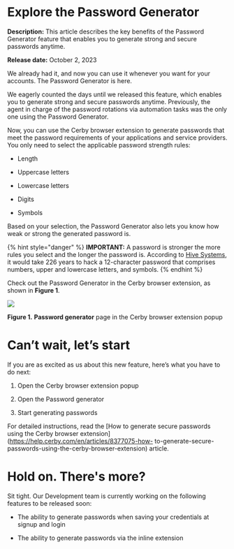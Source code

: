 # Explore the Password Generator

**Description:** This article describes the key benefits of the Password Generator feature that enables you to generate strong and secure passwords anytime.

**Release date:** October 2, 2023

We already had it, and now you can use it whenever you want for your accounts.
The Password Generator is here.

We eagerly counted the days until we released this feature, which enables you
to generate strong and secure passwords anytime. Previously, the agent in
charge of the password rotations via automation tasks was the only one using
the Password Generator.

Now, you can use the Cerby browser extension to generate passwords that meet
the password requirements of your applications and service providers. You only
need to select the applicable password strength rules:

  * Length

  * Uppercase letters

  * Lowercase letters

  * Digits

  * Symbols

Based on your selection, the Password Generator also lets you know how weak or
strong the generated password is.

{% hint style="danger" %} **IMPORTANT:** A password is stronger the more rules
you select and the longer the password is. According to [Hive
Systems](https://www.hivesystems.io/password), it would take 226 years to hack
a 12-character password that comprises numbers, upper and lowercase letters,
and symbols. {% endhint %}

Check out the Password Generator in the Cerby browser extension, as shown in
**Figure 1**.

![](gitbook/images2tytyAhPZkCmfgSR19rh2H9t1mY4JtVw-2lBIp6U57dSiIAVi3Q-uSP5WP7ZqUPO6sig6dxzpLAIZu5_UNqOvjjixRu162WGEzWy4CnQSb0sqkrVWiypRWgSL3fW5q4lexd3nhzIWKMlg1PBKWBV3I0)

**Figure 1.** **Password generator** page in the Cerby browser extension popup

# Can’t wait, let’s start

If you are as excited as us about this new feature, here’s what you have to do
next:

  1. Open the Cerby browser extension popup

  2. Open the Password generator

  3. Start generating passwords

For detailed instructions, read the [How to generate secure passwords using
the Cerby browser extension](https://help.cerby.com/en/articles/8377075-how-
to-generate-secure-passwords-using-the-cerby-browser-extension) article.

# Hold on. There's more?

Sit tight. Our Development team is currently working on the following features
to be released soon:

  * The ability to generate passwords when saving your credentials at signup and login 

  * The ability to generate passwords via the inline extension

